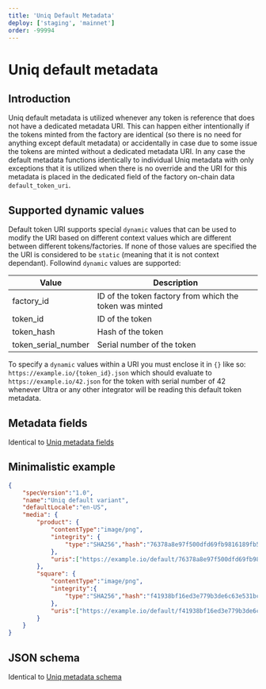 ```yaml
---
title: 'Uniq Default Metadata'
deploy: ['staging', 'mainnet']
order: -99994
---
```



# Uniq default metadata

## Introduction

Uniq default metadata is utilized whenever any token is reference that does not have a dedicated metadata URI. This can happen either intentionally if the tokens minted from the factory are identical (so there is no need for anything except default metadata) or accidentally in case due to some issue the tokens are minted without a dedicated metadata URI. In any case the default metadata functions identically to individual Uniq metadata with only exceptions that it is utilized when there is no override and the URI for this metadata is placed in the dedicated field of the factory on-chain data `default_token_uri`.

## Supported dynamic values

Default token URI supports special `dynamic` values that can be used to modify the URI based on different context values which are different between different tokens/factories. If none of those values are specified the the URI is considered to be `static` (meaning that it is not context dependant). Followind `dynamic` values are supported:

| Value               | Description                                             |
| ------------------- | ------------------------------------------------------- |
| factory_id          | ID of the token factory from which the token was minted |
| token_id            | ID of the token                                         |
| token_hash          | Hash of the token                                       |
| token_serial_number | Serial number of the token                              |

To specify a `dynamic` values within a URI you must enclose it in `{}` like so: `https://example.io/{token_id}.json` which should evaluate to `https://example.io/42.json` for the token with serial number of 42 whenever Ultra or any other integrator will be reading this default token metadata.

## Metadata fields

Identical to [Uniq metadata fields](./uniq-metadata.md#metadata-fields)

## Minimalistic example

```JSON
{
    "specVersion":"1.0",
    "name":"Uniq default variant",
    "defaultLocale":"en-US",
    "media": {
        "product": {
            "contentType":"image/png",
            "integrity": {
                "type":"SHA256","hash":"76378a8e97f500dfd69fb9816189fb503a913e0f306a4307bc2d4d61ded8f89e"
            },
            "uris":["https://example.io/default/76378a8e97f500dfd69fb9816189fb503a913e0f306a4307bc2d4d61ded8f89e.png"]
        },
        "square": {
            "contentType":"image/png",
            "integrity":{
                "type":"SHA256","hash":"f41938bf16ed3e779b3de6c63e531bce84101947da49617ee6f6322ecadb1b0e"
            },
            "uris":["https://example.io/default/f41938bf16ed3e779b3de6c63e531bce84101947da49617ee6f6322ecadb1b0e.png"]
        }
    }
}
```

## JSON schema

Identical to [Uniq metadata schema](./uniq-metadata.md#json-schema)
